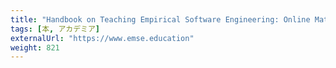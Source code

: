 ```yaml
---
title: "Handbook on Teaching Empirical Software Engineering: Online Materials"
tags: [本, アカデミア]
externalUrl: "https://www.emse.education"
weight: 821
---
```

